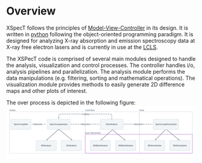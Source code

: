# Overview

XSpecT follows the principles of [Model-View-Controller](https://en.wikipedia.org/wiki/Model%E2%80%93view%E2%80%93controller) in its design. It is written in [python](https://www.python.org/) following the object-oriented programming paradigm. It is designed for analyzing X-ray absorption and emission spectroscopy data at X-ray free electron lasers and is currently in use at the [LCLS](https://lcls.slac.stanford.edu/). 

The XSPecT code is comprised of several main modules designed to handle the analysis, visualization and control processes. The controller handles i/o, analysis pipelines and parallelization. The analysis module performs the data manipulations (e.g. filtering, sorting and mathematical operations). The visualization module provides methods to easily generate 2D difference maps and other plots of interest. 

The over process is depicted in the following figure:
![](media/diagram.png)

